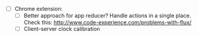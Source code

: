 - [ ] Chrome extension:
    + [ ] Better approach for app reducer? Handle actions in a single place. Check this: http://www.code-experience.com/problems-with-flux/
    + [ ] Client-server clock calibration
